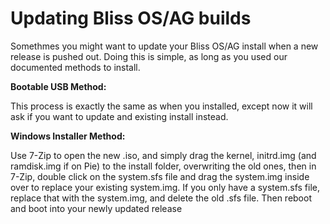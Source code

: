# Updating Bliss OS/AG builds

Somethmes you might want to update your Bliss OS/AG install when a new release is pushed out. Doing this is simple, as long as you used our documented methods to install. 

**Bootable USB Method:**

This process is exactly the same as when you installed, except now it will ask if you want to update and existing install instead. 

**Windows Installer Method:**

Use 7-Zip to open the new .iso, and simply drag the kernel, initrd.img \(and ramdisk.img if on Pie\) to the install folder, overwriting the old ones, then in 7-Zip, double click on the system.sfs file and drag the system.img inside over to replace your existing system.img. If you only have a system.sfs file, replace that with the system.img, and delete the old .sfs file. Then reboot and boot into your newly updated release

